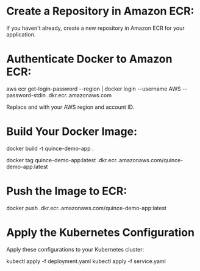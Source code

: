 # Create a Repository in Amazon ECR: 

If you haven't already, create a new repository in Amazon ECR for your application.

# Authenticate Docker to Amazon ECR:

aws ecr get-login-password --region <your-region> | docker login --username AWS --password-stdin <account-id>.dkr.ecr.<your-region>.amazonaws.com

Replace <your-region> and <account-id> with your AWS region and account ID.

# Build Your Docker Image:


docker build -t quince-demo-app .


docker tag quince-demo-app:latest <account-id>.dkr.ecr.<your-region>.amazonaws.com/quince-demo-app:latest

# Push the Image to ECR:


docker push <account-id>.dkr.ecr.<your-region>.amazonaws.com/quince-demo-app:latest


# Apply the Kubernetes Configuration

Apply these configurations to your Kubernetes cluster:

kubectl apply -f deployment.yaml
kubectl apply -f service.yaml 